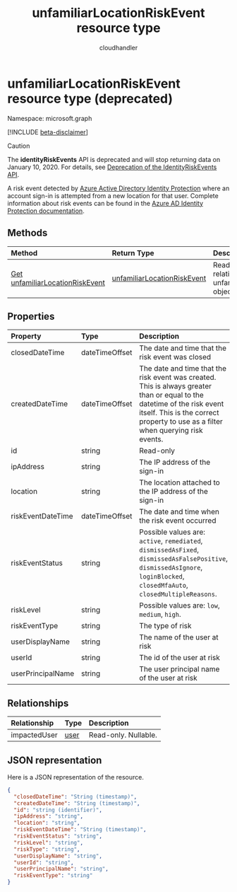 ﻿---
title: "unfamiliarLocationRiskEvent resource type"
description: "A risk event detected by Azure Active Directory Identity Protection where an account sign-in is attempted from a new location for that user. Complete information about risk events can be found in the Azure AD Identity Protection documentation."
localization_priority: Normal
doc_type: resourcePageType
ms.prod: ""
author: "cloudhandler"
---

# unfamiliarLocationRiskEvent resource type (deprecated)

Namespace: microsoft.graph

[!INCLUDE [beta-disclaimer](../../includes/beta-disclaimer.md)]

>[!CAUTION]
>The **identityRiskEvents** API is deprecated and will stop returning data on January 10, 2020. For details, see [Deprecation of the IdentityRiskEvents API](https://developer.microsoft.com/office/blogs/deprecatation-of-the-identityriskevents-api/).

A risk event detected by [Azure Active Directory Identity Protection](https://azure.microsoft.com/documentation/articles/active-directory-identityprotection/) where an account sign-in is attempted from a new location for that user. Complete information about risk events can be found in the [Azure AD Identity Protection documentation](https://azure.microsoft.com/documentation/articles/active-directory-identityprotection-risk-events-types/).

## Methods

| Method                                                                       | Return Type                                                   | Description                                                              |
| :--------------------------------------------------------------------------- | :------------------------------------------------------------ | :----------------------------------------------------------------------- |
| [Get unfamiliarLocationRiskEvent](../api/unfamiliarlocationriskevent-get.md) | [unfamiliarLocationRiskEvent](unfamiliarlocationriskevent.md) | Read properties and relationships of unfamiliarLocationRiskEvent object. |

## Properties

| Property          | Type           | Description                                                                                                                                                                                                  |
| :---------------- | :------------- | :----------------------------------------------------------------------------------------------------------------------------------------------------------------------------------------------------------- |
| closedDateTime    | dateTimeOffset | The date and time that the risk event was closed                                                                                                                                                             |
| createdDateTime   | dateTimeOffset | The date and time that the risk event was created. This is always greater than or equal to the datetime of the risk event itself. This is the correct property to use as a filter when querying risk events. |
| id                | string         | Read-only                                                                                                                                                                                                    |
| ipAddress         | string         | The IP address of the sign-in                                                                                                                                                                                |
| location          | string         | The location attached to the IP address of the sign-in                                                                                                                                                       |
| riskEventDateTime | dateTimeOffset | The date and time when the risk event occurred                                                                                                                                                               |
| riskEventStatus   | string         | Possible values are: `active`, `remediated`, `dismissedAsFixed`, `dismissedAsFalsePositive`, `dismissedAsIgnore`, `loginBlocked`, `closedMfaAuto`, `closedMultipleReasons`.                                  |
| riskLevel         | string         | Possible values are: `low`, `medium`, `high`.                                                                                                                                                                |
| riskEventType     | string         | The type of risk                                                                                                                                                                                             |
| userDisplayName   | string         | The name of the user at risk                                                                                                                                                                                 |
| userId            | string         | The id of the user at risk                                                                                                                                                                                   |
| userPrincipalName | string         | The user principal name of the user at risk                                                                                                                                                                  |

## Relationships

| Relationship | Type            | Description          |
| :----------- | :-------------- | :------------------- |
| impactedUser | [user](user.md) | Read-only. Nullable. |

## JSON representation

Here is a JSON representation of the resource.

<!-- {
  "blockType": "resource",
  "optionalProperties": [

  ],
  "keyProperty": "id",
  "baseType": "microsoft.graph.locatedRiskEvent",
  "@odata.type": "microsoft.graph.unfamiliarLocationRiskEvent"
}-->

```json
{
  "closedDateTime": "String (timestamp)",
  "createdDateTime": "String (timestamp)",
  "id": "string (identifier)",
  "ipAddress": "string",
  "location": "string",
  "riskEventDateTime": "String (timestamp)",
  "riskEventStatus": "string",
  "riskLevel": "string",
  "riskType": "string",
  "userDisplayName": "string",
  "userId": "string",
  "userPrincipalName": "string",
  "riskEventType": "string"
}

```

<!-- uuid: 8fcb5dbc-d5aa-4681-8e31-b001d5168d79
2015-10-25 14:57:30 UTC -->

<!--
{
  "type": "#page.annotation",
  "description": "unfamiliarLocationRiskEvent resource",
  "keywords": "",
  "section": "documentation",
  "tocPath": "",
  "suppressions": []
}
-->

